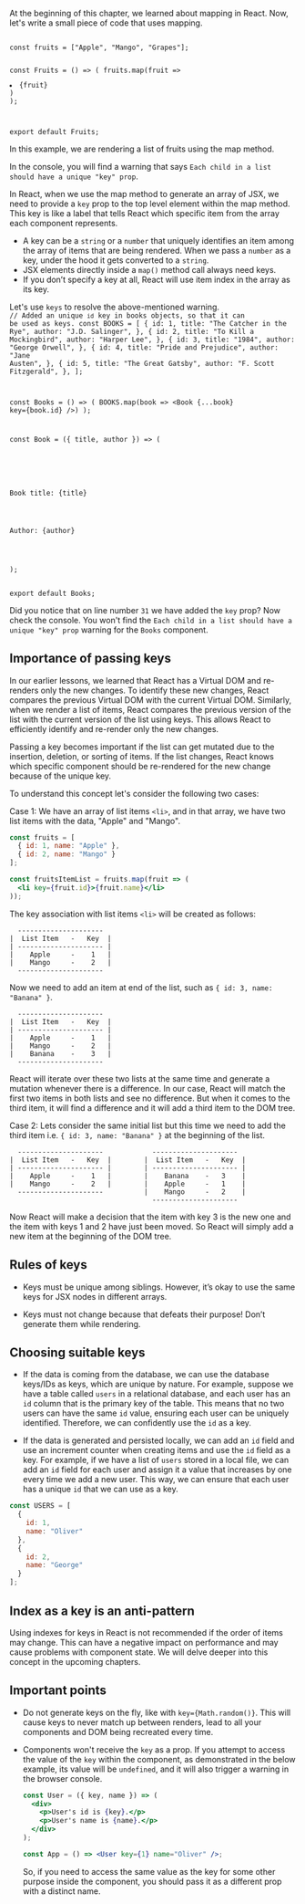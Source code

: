 At the beginning of this chapter, we learned about mapping in React. Now, let's write a small piece of code that uses mapping.

<codeblock language="reactjs" type="lesson" showConsole="true">
<code>
const fruits = ["Apple", "Mango", "Grapes"];

const Fruits = () => (
  fruits.map(fruit => <li>{fruit}</li>)
);

export default Fruits;
</code>
</codeblock>

In this example, we are rendering a list of fruits using the map method.

In the console, you will find a warning that says `Each child in a list should have a unique "key" prop`.

In React, when we use the map method to generate an array of JSX, we need to provide a `key` prop to the top level element within the map method. This key is like a label that tells React which specific item from the array each component represents.

- A key can be a `string` or a `number` that uniquely identifies an item among the array of items that are being rendered. When we pass a `number` as a key, under the hood it gets converted to a `string`.
- JSX elements directly inside a `map()` method call always need keys.
- If you don’t specify a key at all, React will use item index in the array as its key.

Let's use `keys` to resolve the above-mentioned warning.
<codeblock language="reactjs" type="lesson" showConsole="true">
<code>
// Added an unique `id` key in books objects, so that it can be used as keys.
const BOOKS = [
  {
    id: 1,
    title: "The Catcher in the Rye",
    author: "J.D. Salinger",
  },
  {
    id: 2,
    title: "To Kill a Mockingbird",
    author: "Harper Lee",
  },
  {
    id: 3,
    title: "1984",
    author: "George Orwell",
  },
  {
    id: 4,
    title: "Pride and Prejudice",
    author: "Jane Austen",
  },
  {
    id: 5,
    title: "The Great Gatsby",
    author: "F. Scott Fitzgerald",
  },
];

const Books = () => (
  BOOKS.map(book => <Book {...book} key={book.id} />)
);

const Book = ({ title, author }) => (
  <div
    style={{
      border: "1px solid #ccc",
      borderRadius: 5,
      padding: 8,
      marginBottom: 5,
      backgroundColor: "#f9f9f9",
    }}
  >
    <p>Book title: {title}</p>
    <p>Author: {author}</p>
  </div>
);

export default Books;
</code>
</codeblock>

Did you notice that on line number `31` we have added the `key` prop? Now check the console. You won't find the `Each child in a list should have a unique "key" prop` warning for the `Books` component.

## Importance of passing keys

In our earlier lessons, we learned that React has a Virtual DOM and re-renders only the new changes. To identify these new changes, React compares the previous Virtual DOM with the current Virtual DOM. Similarly, when we render a list of items, React compares the previous version of the list with the current version of the list using keys. This allows React to efficiently identify and re-render only the new changes.

Passing a key becomes important if the list can get mutated due to the insertion, deletion, or sorting of items. If the list changes, React knows which specific component should be re-rendered for the new change because of the unique key.

To understand this concept let's consider the following two cases:

Case 1: We have an array of list items `<li>`, and in that array, we have two list items with the data, "Apple" and "Mango".

```jsx
const fruits = [
  { id: 1, name: "Apple" },
  { id: 2, name: "Mango" }
];

const fruitsItemList = fruits.map(fruit => (
  <li key={fruit.id}>{fruit.name}</li>
));
```

The key association with list items `<li>` will be created as follows:

```
  ---------------------
|  List Item   -   Key  |
| --------------------- |
|    Apple     -    1   |
|    Mango     -    2   |
  ---------------------
```

Now we need to add an item at end of the list, such as `{ id: 3, name: "Banana" }`.

```
  ---------------------
|  List Item   -   Key  |
| --------------------- |
|    Apple     -    1   |
|    Mango     -    2   |
|    Banana    -    3   |
  ---------------------
```

React will iterate over these two lists at the same time and generate a mutation whenever there is a difference. In our case, React will match the first two items in both lists and see no difference. But when it comes to the third item, it will find a difference and it will add a third item to the DOM tree.

Case 2: Lets consider the same initial list but this time we need to add the third item i.e. `{ id: 3, name: "Banana" }` at the beginning of the list.

```
  ---------------------            ---------------------
|  List Item   -   Key  |        |  List Item   -   Key  |
| --------------------- |        | --------------------- |
|    Apple     -    1   |        |    Banana    -   3    |
|    Mango     -    2   |        |    Apple     -   1    |
  ---------------------          |    Mango     -   2    |
                                   ---------------------
```

Now React will make a decision that the item with key 3 is the new one and the item with keys 1 and 2 have just been moved. So React will simply add a new item at the beginning of the DOM tree.

## Rules of keys

- Keys must be unique among siblings. However, it’s okay to use the same keys for JSX nodes in different arrays.

- Keys must not change because that defeats their purpose! Don’t generate them while rendering.

## Choosing suitable keys

- If the data is coming from the database, we can use the database keys/IDs as keys, which are unique by nature. For example, suppose we have a table called `users` in a relational database, and each user has an `id` column that is the primary key of the table. This means that no two users can have the same `id` value, ensuring each user can be uniquely identified. Therefore, we can confidently use the `id` as a key.

- If the data is generated and persisted locally, we can add an `id` field and use an increment counter when creating items and use the `id` field as a key. For example, if we have a list of `users` stored in a local file, we can add an `id` field for each user and assign it a value that increases by one every time we add a new user. This way, we can ensure that each user has a unique `id` that we can use as a key.

```jsx {3-3, 7-7}
const USERS = [
  {
    id: 1,
    name: "Oliver"
  },
  {
    id: 2,
    name: "George"
  }
];
```

## Index as a key is an anti-pattern

Using indexes for keys in React is not recommended if the order of items may change. This can have a negative impact on performance and may cause problems with component state. We will delve deeper into this concept in the upcoming chapters.

## Important points

- Do not generate keys on the fly, like with `key={Math.random()}`. This will cause keys to never match up between renders, lead to all your components and DOM being recreated every time.

- Components won't receive the `key` as a prop. If you attempt to access the value of the `key` within the component, as demonstrated in the below example, its value will be `undefined`, and it will also trigger a warning in the browser console.

  ```jsx {3-3}
  const User = ({ key, name }) => (
    <div>
      <p>User's id is {key}.</p>
      <p>User's name is {name}.</p>
    </div>
  );

  const App = () => <User key={1} name="Oliver" />;
  ```

  So, if you need to access the same value as the key for some other purpose inside the component, you should pass it as a different prop with a distinct name.
